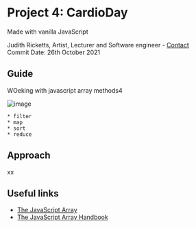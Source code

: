 ##
# Project 4: CardioDay
Made with vanilla JavaScript

Judith Ricketts, Artist, Lecturer and Software engineer - [Contact](https://lovespictures.com/)  
Commit Date: 26th October 2021

## Guide

WOeking with javascript array methods4

![image](https://user-images.githubusercontent.com/25634451/139131376-f6266fd8-ceed-4380-9668-d396950ad84b.png)


<!-- elements -->
    * filter 
    * map 
    * sort 
    * reduce 
<!-- elements -->


## Approach

xx
 
## Useful links
* [The JavaScript Array](https://developer.mozilla.org/en-US/docs/Web/JavaScript/Reference/Global_Objects/Array) 
* [The JavaScript Array Handbook](https://www.freecodecamp.org/news/the-javascript-array-handbook/) 


<!-- guide  https://github.com/nitishdayal/JavaScript30 -->
<!-- formatting read.me https://docs.github.com/en/github/writing-on-github/getting-started-with-writing-and-formatting-on-github/basic-writing-and-formatting-syntax -->
